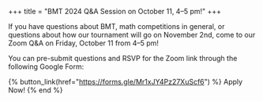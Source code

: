 +++
title = "BMT 2024 Q&A Session on October 11, 4–5 pm!"
+++

If you have questions about BMT, math competitions in general, or questions about how our tournament will go on November 2nd, come to our Zoom Q&A on Friday, October 11 from 4–5 pm!

You can pre-submit questions and RSVP for the Zoom link through the following Google Form:

{% button_link(href="https://forms.gle/Mr1xJY4Pz27XuScf6") %} Apply Now! {% end %}
